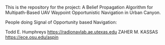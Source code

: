 This is the repository for the project: A Belief Propagation Algorithm for Multipath-Based UAV Waypoint Opportunistic Navigation in Urban Canyon.

People doing Signal of Opportunity based Navigation:

Todd E. Humphreys https://radionavlab.ae.utexas.edu
ZAHER M. KASSAS https://ece.osu.edu/aspin